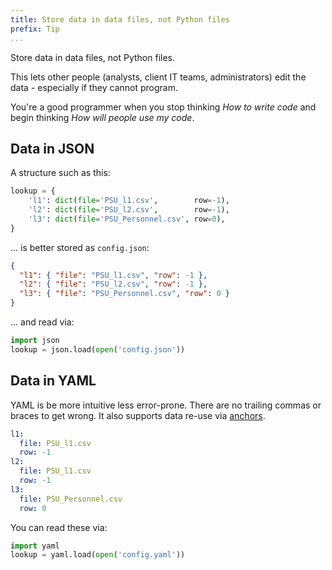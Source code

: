 ```yaml
---
title: Store data in data files, not Python files
prefix: Tip
...
```


Store data in data files, not Python files.

This lets other people (analysts, client IT teams, administrators) edit the data - especially if they cannot program.

You're a good programmer when you stop thinking _How to write code_ and begin
thinking _How will people use my code_.

## Data in JSON

A structure such as this:

```python
lookup = {
    'l1': dict(file='PSU_l1.csv',        row=-1),
    'l2': dict(file='PSU_l2.csv',        row=-1),
    'l3': dict(file='PSU_Personnel.csv', row=0),
}
```

... is better stored as `config.json`:

```json
{
  "l1": { "file": "PSU_l1.csv", "row": -1 },
  "l2": { "file": "PSU_l2.csv", "row": -1 },
  "l3": { "file": "PSU_Personnel.csv", "row": 0 }
}
```

... and read via:

```python
import json
lookup = json.load(open('config.json'))
```

## Data in YAML

YAML is be more intuitive less error-prone. There are no trailing commas or
braces to get wrong. It also supports data re-use via [anchors][anchors].

```yaml
l1:
  file: PSU_l1.csv
  row: -1
l2:
  file: PSU_l1.csv
  row: -1
l3:
  file: PSU_Personnel.csv
  row: 0
```

You can read these via:

```python
import yaml
lookup = yaml.load(open('config.yaml'))
```

[anchors]: http://camel.readthedocs.io/en/latest/yamlref.html#anchors
